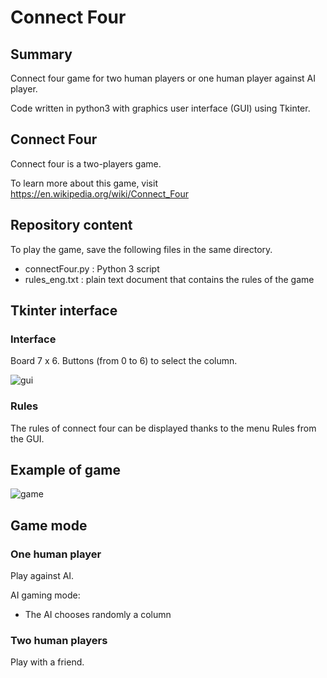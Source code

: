 # Connect Four

## Summary

Connect four game for two human players or one human player against AI player.

Code written in python3 with graphics user interface (GUI) using Tkinter.

## Connect Four

Connect four is a two-players game.

To learn more about this game, visit https://en.wikipedia.org/wiki/Connect_Four

## Repository content

To play the game, save the following files in the same directory.

* connectFour.py : Python 3 script
* rules_eng.txt : plain text document that contains the rules of the game

## Tkinter interface

### Interface

Board 7 x 6.
Buttons (from 0 to 6) to select the column.

![gui](https://user-images.githubusercontent.com/82372483/128048312-3867d326-2bca-4de3-91f5-6e9a95ed696b.png)

### Rules

The rules of connect four can be displayed thanks to the menu Rules from the GUI.

## Example of game

![game](https://user-images.githubusercontent.com/82372483/127654317-de8c408a-91fe-4204-8e7e-3508ce07e2ed.png)

## Game mode
### One human player
Play against AI.

AI gaming mode:
* The AI chooses randomly a column

### Two human players
Play with a friend.

